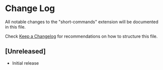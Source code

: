 # Change Log
All notable changes to the "short-commands" extension will be documented in this file.

Check [Keep a Changelog](http://keepachangelog.com/) for recommendations on how to structure this file.

## [Unreleased]
- Initial release